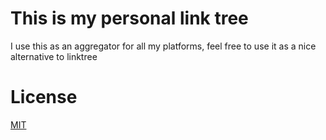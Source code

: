 # This is my personal link tree

I use this as an aggregator for all my platforms, feel free to use it as a nice alternative to linktree

# License

[MIT](https://opensource.org/licenses/BSD-3-Clause)

